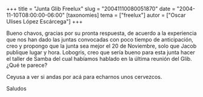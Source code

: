 +++
title = "Junta Glib Freelux"
slug = "20041110080051870"
date = "2004-11-10T08:00:00-06:00"
[taxonomies]
tema = ["freelux"]
autor = ["Oscar Ulises López Escárcega"]
+++

Bueno chavos, gracias por su pronta respuesta, de acuerdo a la
experiencia que nos han dado las juntas convocadas con poco tiempo de
anticipación, creo y propongo que la junta sea mejor el 20 de Noviembre,
solo que Jacob publique lugar y hora.
Lobogris, creo que sería bueno para esta junta hacer el taller de Samba
del cual habíamos hablado en la última reunión del Glib. ¿Qué te parece?

Ceyusa a ver si andas por acá para echarnos unos cervezcos.

Saludos
